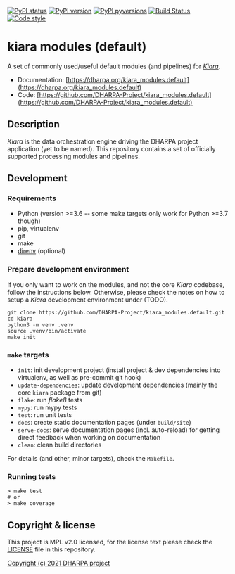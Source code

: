 [![PyPI status](https://img.shields.io/pypi/status/kiara_modules.default.svg)](https://pypi.python.org/pypi/kiara/)
[![PyPI version](https://img.shields.io/pypi/v/kiara_modules.default.svg)](https://pypi.python.org/pypi/kiara/)
[![PyPI pyversions](https://img.shields.io/pypi/pyversions/kiara_modules.default.svg)](https://pypi.python.org/pypi/kiara/)
[![Build Status](https://img.shields.io/endpoint.svg?url=https%3A%2F%2Factions-badge.atrox.dev%2FDHARPA-Project%2Fkiara%2Fbadge%3Fref%3Ddevelop&style=flat)](https://actions-badge.atrox.dev/DHARPA-Project/kiara_modules.default/goto?ref=develop)
[![Code style](https://img.shields.io/badge/code%20style-black-000000.svg)](https://github.com/ambv/black)

# kiara modules (default)

A set of commonly used/useful default modules (and pipelines) for [*Kiara*](https://github.com/DHARPA-project/kiara).

 - Documentation: [https://dharpa.org/kiara_modules.default](https://dharpa.org/kiara_modules.default)
 - Code: [https://github.com/DHARPA-Project/kiara_modules.default](https://github.com/DHARPA-Project/kiara_modules.default)

## Description

*Kiara* is the data orchestration engine driving the DHARPA project application (yet to be named). This repository contains
a set of officially supported processing modules and pipelines.

## Development

### Requirements

- Python (version >=3.6 -- some make targets only work for Python >=3.7 though)
- pip, virtualenv
- git
- make
- [direnv](https://direnv.net/) (optional)


### Prepare development environment

If you only want to work on the modules, and not the core *Kiara* codebase, follow the instructions below. Otherwise, please
check the notes on how to setup a *Kiara* development environment under (TODO).

```console
git clone https://github.com/DHARPA-Project/kiara_modules.default.git
cd kiara
python3 -m venv .venv
source .venv/bin/activate
make init
```

### ``make`` targets

- ``init``: init development project (install project & dev dependencies into virtualenv, as well as pre-commit git hook)
- ``update-dependencies``: update development dependencies (mainly the core ``kiara`` package from git)
- ``flake``: run *flake8* tests
- ``mypy``: run mypy tests
- ``test``: run unit tests
- ``docs``: create static documentation pages (under ``build/site``)
- ``serve-docs``: serve documentation pages (incl. auto-reload) for getting direct feedback when working on documentation
- ``clean``: clean build directories

For details (and other, minor targets), check the ``Makefile``.


### Running tests

``` console
> make test
# or
> make coverage
```


## Copyright & license

This project is MPL v2.0 licensed, for the license text please check the [LICENSE](/LICENSE) file in this repository.

[Copyright (c) 2021 DHARPA project](https://dharpa.org)
